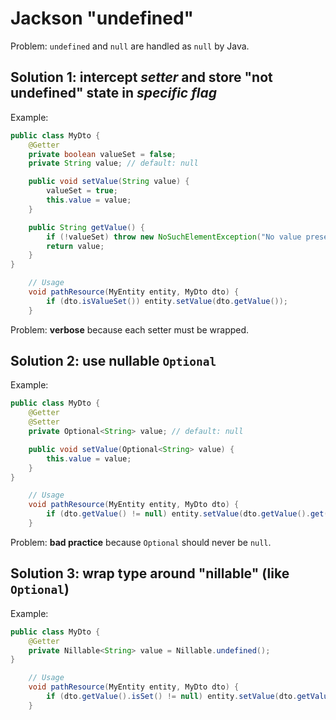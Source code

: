 # Jackson "undefined"

Problem: `undefined` and `null` are handled as `null` by Java.

## Solution 1: intercept *setter* and store "not undefined" state in *specific flag*

Example:

```java
public class MyDto {
    @Getter
    private boolean valueSet = false;
    private String value; // default: null

    public void setValue(String value) {
        valueSet = true;
        this.value = value;
    }

    public String getValue() {
        if (!valueSet) throw new NoSuchElementException("No value present");
        return value;
    }
}

    // Usage
    void pathResource(MyEntity entity, MyDto dto) {
        if (dto.isValueSet()) entity.setValue(dto.getValue());
    }
```

Problem: **verbose** because each setter must be wrapped.

## Solution 2: use nullable `Optional`

Example:

```java
public class MyDto {
    @Getter
    @Setter
    private Optional<String> value; // default: null

    public void setValue(Optional<String> value) {
        this.value = value;
    }
}

    // Usage
    void pathResource(MyEntity entity, MyDto dto) {
        if (dto.getValue() != null) entity.setValue(dto.getValue().get());
    }
```

Problem: **bad practice** because `Optional` should never be `null`.

## Solution 3: wrap type around "nillable" (like `Optional`)

Example:

```java
public class MyDto {
    @Getter
    private Nillable<String> value = Nillable.undefined();
}

    // Usage
    void pathResource(MyEntity entity, MyDto dto) {
        if (dto.getValue().isSet() != null) entity.setValue(dto.getValue().get());
    }
```
